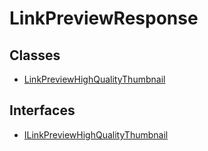 # LinkPreviewResponse

## Classes

- [LinkPreviewHighQualityThumbnail](classes/LinkPreviewHighQualityThumbnail.md)

## Interfaces

- [ILinkPreviewHighQualityThumbnail](interfaces/ILinkPreviewHighQualityThumbnail.md)
